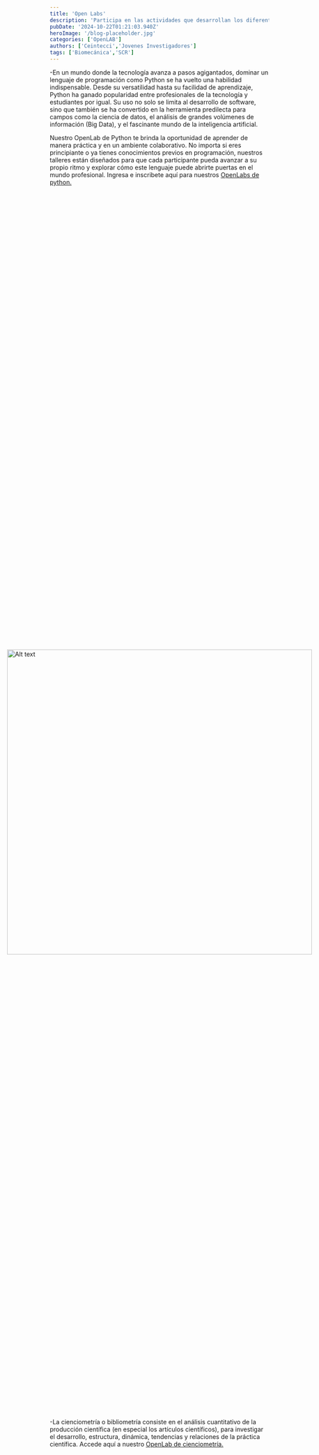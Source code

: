 ```yaml
---
title: 'Open Labs'
description: 'Participa en las actividades que desarrollan los diferentes laboratorios del centro de investigación.'
pubDate: '2024-10-22T01:21:03.940Z'
heroImage: '/blog-placeholder.jpg'
categories: ['OpenLAB']
authors: ['Ceintecci','Jovenes Investigadores']
tags: ['Biomecánica','SCR']
---
```


-En un mundo donde la tecnología avanza a pasos agigantados, dominar un lenguaje de programación como Python se ha vuelto una habilidad indispensable. Desde su versatilidad hasta su facilidad de aprendizaje, Python ha ganado popularidad entre profesionales de la tecnología y estudiantes por igual. Su uso no solo se limita al desarrollo de software, sino que también se ha convertido en la herramienta predilecta para campos como la ciencia de datos, el análisis de grandes volúmenes de información (Big Data), y el fascinante mundo de la inteligencia artificial.

Nuestro OpenLab de Python te brinda la oportunidad de aprender de manera práctica y en un ambiente colaborativo. No importa si eres principiante o ya tienes conocimientos previos en programación, nuestros talleres están diseñados para que cada participante pueda avanzar a su propio ritmo y explorar cómo este lenguaje puede abrirte puertas en el mundo profesional.
Ingresa e inscribete aquí para nuestros <a href="https://docs.google.com/forms/d/e/1FAIpQLSe0rT3FLiBYfFlOeoKKK_MK4B1jH54PzwrZO3FAUAl9OuzRWQ/viewform" target="_blanck">OpenLabs de python.</a>

<div style="display: flex; justify-content: center; align-items: center; height: 70vh;">
  <a href="https://docs.google.com/forms/d/e/1FAIpQLSe0rT3FLiBYfFlOeoKKK_MK4B1jH54PzwrZO3FAUAl9OuzRWQ/viewform" target="_blanck">
  <img src="/ecci-openlab-python.jpg" alt="Alt text" style="width: 700px; height: auto;" />
  </a>  
</div>

-La cienciometría o bibliometría consiste en el análisis cuantitativo de la producción científica (en especial los artículos científicos), para investigar el desarrollo, estructura, dinámica, tendencias y relaciones de la práctica científica. Accede aquí a nuestro <a href="https://docs.google.com/forms/d/e/1FAIpQLSe0rT3FLiBYfFlOeoKKK_MK4B1jH54PzwrZO3FAUAl9OuzRWQ/viewform" target="_blank">OpenLab de cienciometría.</a>

<div style="display: flex; justify-content: center; align-items: center; height: 70vh;">
  <a href="https://docs.google.com/forms/d/e/1FAIpQLSe0rT3FLiBYfFlOeoKKK_MK4B1jH54PzwrZO3FAUAl9OuzRWQ/viewform" target="_blank">
  <img src="/ceintecci_evento.webp" alt="Alt text" style="width: 700px; height: auto;" />
  </a>
</div>

-Radio definida por software o SDR es un sistema de radiocomunicaciones donde varios de los componentes típicamente implementados en hardware son implementados en software, utilizando un ordenador personal u otros dispositivos de computación embebidos. Accede aquí a nuestro <a href="https://docs.google.com/forms/d/e/1FAIpQLScjnex0PoNCPaH6tJzT5xck2BhFycZ6uaZgY5Hq5C-a4WPOnw/viewform" target="_blank">OpenLab de Radio Definida por Software (SDR).</a>

<div style="display: flex; justify-content: center; align-items: center; height: 70vh;">
  <a href="https://docs.google.com/forms/d/e/1FAIpQLScjnex0PoNCPaH6tJzT5xck2BhFycZ6uaZgY5Hq5C-a4WPOnw/viewform" target="_blank">
  <img src="/ceintecci-evento-sdr.webp" alt="Alt text" style="width: 700px; height: auto;"  />
  </a>
</div>